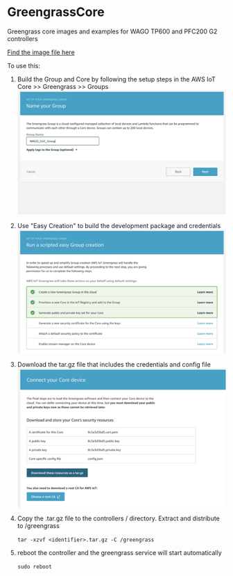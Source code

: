 [1]: https://www.dropbox.com/s/74ehmq95xb67gam/WAGO_GGC.img?dl=0

# GreengrassCore
Greengrass core images and examples for WAGO TP600 and PFC200 G2 controllers

[Find the image file here][1]

To use this:

1. Build the Group and Core by following the setup steps in the AWS IoT Core >> Greengrass >> Groups
![Image of GGC creation](./images/image1.png)

2. Use "Easy Creation" to build the development package and credentials
![Easy Creation](./images/image3.png)

3. Download the tar.gz file that includes the credentials and config file
![Download package](./images/image4.png)

4. Copy the <certificate>.tar.gz file to the controllers / directory.  Extract and distribute to /greengrass
    
    `tar -xzvf <identifier>.tar.gz -C /greengrass`

5. reboot the controller and the greengrass service will start automatically

	`sudo reboot`
